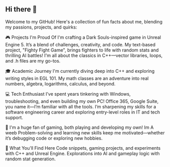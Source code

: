 ## Hi there 👋

Welcome to my GitHub! Here's a collection of fun facts about me, blending my passions, projects, and quirks:

🎮 Projects I'm Proud Of
I'm crafting a Dark Souls-inspired game in Unreal Engine 5. It’s a blend of challenges, creativity, and code.
My text-based project, "Fighty Fight Game", brings fighters to life with random stats and thrilling AI battles!
I'm all about the classics in C++—vector libraries, loops, and .h files are my go-tos.

🎓 Academic Journey
I'm currently diving deep into C++ and exploring writing styles in EGL 101.
My math classes are an adventure into real numbers, algebra, logarithms, calculus, and beyond.

💻 Tech Enthusiast
I’ve spent years tinkering with Windows, troubleshooting, and even building my own PC!
Office 365, Google Suite, you name it—I’m familiar with all the tools.
I’m sharpening my skills for a software engineering career and exploring entry-level roles in IT and tech support.

🌟 
I'm a huge fan of gaming, both playing and developing my own!
Im A weeb 
Problem-solving and learning new skills keep me motivated—whether it’s debugging code or exploring new hobbies.

🔧 What You'll Find Here
Code snippets, gaming projects, and experiments with C++ and Unreal Engine.
Explorations into AI and gameplay logic with random stat generation.
